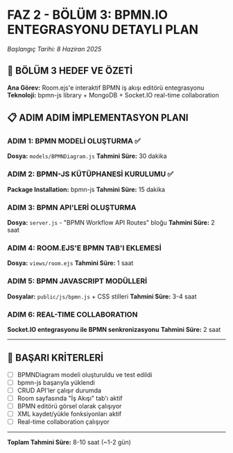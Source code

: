 # FAZ 2 - BÖLÜM 3: BPMN.IO ENTEGRASYONU DETAYLI PLAN
*Başlangıç Tarihi: 8 Haziran 2025*

## 🎯 BÖLÜM 3 HEDEF VE ÖZETİ

**Ana Görev:** Room.ejs'e interaktif BPMN iş akışı editörü entegrasyonu
**Teknoloji:** bpmn-js library + MongoDB + Socket.IO real-time collaboration

## 📋 ADIM ADIM İMPLEMENTASYON PLANI

### ADIM 1: BPMN MODELİ OLUŞTURMA ✅
**Dosya:** `models/BPMNDiagram.js`
**Tahmini Süre:** 30 dakika

### ADIM 2: BPMN-JS KÜTÜPHANESİ KURULUMU ✅  
**Package Installation:** bpmn-js
**Tahmini Süre:** 15 dakika

### ADIM 3: BPMN API'LERİ OLUŞTURMA
**Dosya:** `server.js` - "BPMN Workflow API Routes" bloğu
**Tahmini Süre:** 2 saat

### ADIM 4: ROOM.EJS'E BPMN TAB'I EKLEMESİ
**Dosya:** `views/room.ejs`
**Tahmini Süre:** 1 saat

### ADIM 5: BPMN JAVASCRIPT MODÜLLERİ
**Dosyalar:** `public/js/bpmn.js` + CSS stilleri
**Tahmini Süre:** 3-4 saat

### ADIM 6: REAL-TIME COLLABORATION
**Socket.IO entegrasyonu ile BPMN senkronizasyonu**
**Tahmini Süre:** 2 saat

---

## 🔧 BAŞARI KRİTERLERİ

- [ ] BPMNDiagram modeli oluşturuldu ve test edildi
- [ ] bpmn-js başarıyla yüklendi
- [ ] CRUD API'ler çalışır durumda
- [ ] Room sayfasında "İş Akışı" tab'ı aktif
- [ ] BPMN editörü görsel olarak çalışıyor
- [ ] XML kaydet/yükle fonksiyonları aktif
- [ ] Real-time collaboration çalışıyor

---

**Toplam Tahmini Süre:** 8-10 saat (~1-2 gün)
